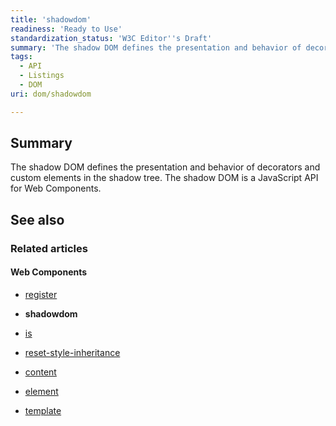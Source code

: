```yaml
---
title: 'shadowdom'
readiness: 'Ready to Use'
standardization_status: 'W3C Editor''s Draft'
summary: 'The shadow DOM defines the presentation and behavior of decorators and custom elements in the shadow tree. The shadow DOM is a JavaScript API for Web Components.'
tags:
  - API
  - Listings
  - DOM
uri: dom/shadowdom

---
```

## Summary

The shadow DOM defines the presentation and behavior of decorators and custom elements in the shadow tree. The shadow DOM is a JavaScript API for Web Components.

## See also

### Related articles

#### Web Components

-   [register](/dom/Document/register)

-   **shadowdom**

-   [is](/html/attributes/is)

-   [reset-style-inheritance](/html/attributes/reset-style-inheritance)

-   [content](/html/elements/content)

-   [element](/html/elements/element)

-   [template](/html/elements/template)
